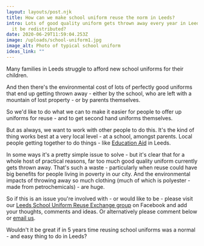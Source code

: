 ```yaml
---
layout: layouts/post.njk
title: How can we make school uniform reuse the norm in Leeds?
intro: Lots of good quality uniform gets thrown away every year in Leeds – could
  it be redistributed?
date: 2020-06-29T11:59:04.253Z
image: /uploads/school-uniform1.jpg
image_alt: Photo of typical school uniform
ideas_link: ""
---
```

Many families in Leeds struggle to afford new school uniforms for their children.

And then there's the environmental cost of lots of perfectly good uniforms that end up getting thrown away - either by the school, who are left with a mountain of lost property - or by parents themselves.

So we'd like to do what we can to make it easier for people to offer up uniforms for reuse - and to get second hand uniforms themselves.

But as always, we want to work with other people to do this.  It's the kind of thing works best at a very local level - at a school, amongst parents. Local people getting together to do things - like [Education Aid](https://www.facebook.com/EducationAid18) in Leeds.

In some ways it's a pretty simple issue to solve - but it's clear that for a whole host of practical reasons, far too much good quality uniform currently gets thrown away. That's such a waste - particularly when reuse could have big benefits for people living in poverty in our city. And the environmental impacts of throwing away so much clothing (much of which is polyester - made from petrochemicals) - are huge.

So if this is an issue you're involved with - or would like to be - please visit our [Leeds School Uniform Reuse Exchange group](https://www.facebook.com/groups/603050533660854/permalink/605410550091519/?notif_id=1593425728610333&notif_t=group_description_change) on Facebook and add your thoughts, comments and ideas. Or alternatively please comment below or [email us](mailto:info@zerowasteleeds.org.uk).

Wouldn't it be great if in 5 years time reusing school uniforms was a normal - and easy thing to do in Leeds?